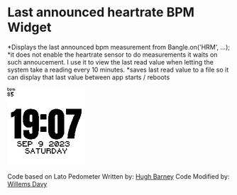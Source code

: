 # Last announced heartrate BPM Widget

*Displays the last announced bpm measurement from Bangle.on('HRM', ...);
*it does not enable the heartrate sensor to do measurements it waits on such annoucement. I use it to view the last read value when letting the system take a reading every 10 minutes.
*saves last read value to a file so it can display that last value between app starts / reboots

![](screenshot_widhr.png)

Code based on Lato Pedometer Written by: [Hugh Barney](https://github.com/hughbarney)
Code Modified by: [Willems Davy](https://github.com/joyrider3774)
